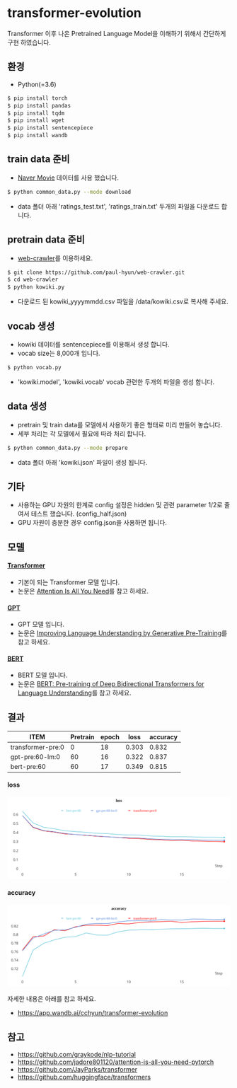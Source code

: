 # transformer-evolution
Transformer 이후 나온 Pretrained Language Model을 이해하기 위해서 간단하게 구현 하였습니다.

## 환경
* Python(=3.6)

```sh
$ pip install torch
$ pip install pandas
$ pip install tqdm
$ pip install wget
$ pip install sentencepiece
$ pip install wandb
```


## train data 준비
- [Naver Movie](https://movie.naver.com/movie/point/af/list.nhn) 데이터를 사용 했습니다.
```sh
$ python common_data.py --mode download
```
- data 폴더 아래 'ratings_test.txt', 'ratings_train.txt' 두개의 파일을 다운로드 합니다.


## pretrain data 준비
- [web-crawler](https://github.com/paul-hyun/web-crawler)를 이용하세요.
```sh
$ git clone https://github.com/paul-hyun/web-crawler.git
$ cd web-crawler
$ python kowiki.py
```
- 다운로드 된 kowiki_yyyymmdd.csv 파일을 <transformer-evolution-home>/data/kowiki.csv로 복사해 주세요.


## vocab 생성
- kowiki 데이터를 sentencepiece를 이용해서 생성 합니다.
- vocab size는 8,000개 입니다.
```sh
$ python vocab.py
```
- 'kowiki.model', 'kowiki.vocab' vocab 관련한 두개의 파일을 생성 합니다.


## data 생성
- pretrain 및 train data를 모델에서 사용하기 좋은 형태로 미리 만들어 놓습니다.
- 세부 처리는 각 모델에서 필요에 따라 처리 합니다.
```sh
$ python common_data.py --mode prepare
```
- data 폴더 아래 'kowiki.json' 파일이 생성 됩니다.


## 기타
- 사용하는 GPU 자원의 한계로 config 설정은 hidden 및 관련 parameter 1/2로 줄여서 테스트 했습니다. (config_half.json)
- GPU 자원이 충분한 경우 config.json을 사용하면 됩니다.


## 모델
#### [Transformer](https://github.com/paul-hyun/transformer-evolution/tree/master/transformer)
- 기본이 되는 Transformer 모델 입니다.
- 논문은 [Attention Is All You Need](https://arxiv.org/abs/1706.03762)를 참고 하세요.

#### [GPT](https://github.com/paul-hyun/transformer-evolution/tree/master/gpt)
- GPT 모델 입니다.
- 논문은 [Improving Language Understanding
by Generative Pre-Training](https://s3-us-west-2.amazonaws.com/openai-assets/research-covers/language-unsupervised/language_understanding_paper.pdf)를 참고 하세요.

#### [BERT](https://github.com/paul-hyun/transformer-evolution/tree/master/bert)
- BERT 모델 입니다.
- 논문은 [BERT: Pre-training of Deep Bidirectional Transformers for Language Understanding](https://arxiv.org/abs/1810.04805)를 참고 하세요.


## 결과
| ITEM                | Pretrain | epoch  | loss  | accuracy |
|---------------------|----------|--------|-------|----------|
| transformer-pre:0   | 0        | 18     | 0.303 | 0.832    |
| gpt-pre:60-lm:0     | 60       | 16     | 0.322 | 0.837    |
| bert-pre:60         | 60       | 17     | 0.349 | 0.815    |


#### loss
![](./img/loss.svg)

#### accuracy
![](./img/accuracy.svg)

자세한 내용은 아래를 참고 하세요.
- https://app.wandb.ai/cchyun/transformer-evolution


## 참고
- https://github.com/graykode/nlp-tutorial
- https://github.com/jadore801120/attention-is-all-you-need-pytorch
- https://github.com/JayParks/transformer
- https://github.com/huggingface/transformers

